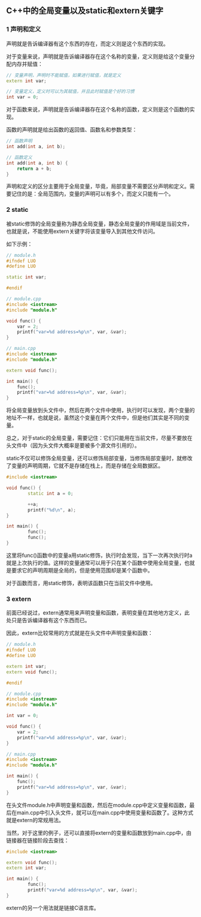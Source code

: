 ## C++中的全局变量以及static和extern关键字

### 1 声明和定义

声明就是告诉编译器有这个东西的存在，而定义则是这个东西的实现。

对于变量来说，声明就是告诉编译器存在这个名称的变量，定义则是给这个变量分配内存并赋值：

``` C++
// 变量声明，声明时不能赋值，如果进行赋值，就是定义
extern int var;

// 变量定义，定义时可以为其赋值，并且此时赋值是个好的习惯
int var = 0;
```

对于函数来说，声明就是告诉编译器存在这个名称的函数，定义则是这个函数的实现。

函数的声明就是给出函数的返回值、函数名和参数类型：

``` C++
// 函数声明
int add(int a, int b);

// 函数定义
int add(int a, int b) {
	return a + b;
}
```

声明和定义的区分主要用于全局变量，毕竟，局部变量不需要区分声明和定义。需要记住的是：全局范围内，变量的声明可以有多个，而定义只能有一个。

### 2 static

被static修饰的全局变量称为静态全局变量，静态全局变量的作用域是当前文件，也就是说，不能使用extern关键字将该变量导入到其他文件访问。

如下示例：

``` C++
// module.h
#ifndef LUO
#define LUO

static int var;

#endif

// module.cpp
#include <iostream>
#include "module.h"

void func() {
	var = 2;
	printf("var=%d address=%p\n", var, &var);
}

// main.cpp
#include <iostream>
#include "module.h"

extern void func();

int main() {
	func();
	printf("var=%d address=%p\n", var, &var);
}
```

将全局变量放到头文件中，然后在两个文件中使用，执行时可以发现，两个变量的地址不一样，也就是说，虽然这个变量在两个文件中，但是他们其实是不同的变量。

总之，对于static的全局变量，需要记住：它们只能用在当前文件，尽量不要放在头文件中（因为头文件大概率是要被多个源文件引用的）。

static不仅可以修饰全局变量，还可以修饰局部变量，当修饰局部变量时，就修改了变量的声明周期，它就不是存储在栈上，而是存储在全局数据区。

``` C++
#include <iostream>

void func() {
        static int a = 0;

        ++a;
        printf("%d\n", a);
}

int main() {
        func();
        func();
}
```

这里将func()函数中的变量a用static修饰，执行时会发现，当下一次再次执行时a就是上次执行的值。这样的变量通常可以用于只在某个函数中使用全局变量，也就是要求它的声明周期是全局的，但是使用范围却是某个函数中。

对于函数而言，用static修饰，表明该函数只在当前文件中使用。

### 3 extern

前面已经说过，extern通常用来声明变量和函数，表明变量在其他地方定义，此处只是告诉编译器有这个东西而已。

因此，extern比较常用的方式就是在头文件中声明变量和函数：

``` C++
// module.h
#ifndef LUO
#define LUO

extern int var;
extern void func();

#endif

// module.cpp
#include <iostream>
#include "module.h"

int var = 0;

void func() {
	var = 2;
	printf("var=%d address=%p\n", var, &var);
}

// main.cpp
#include <iostream>
#include "module.h"

int main() {
	func();
	printf("var=%d address=%p\n", var, &var);
}
```

在头文件module.h中声明变量和函数，然后在module.cpp中定义变量和函数，最后在main.cpp中引入头文件，就可以在main.cpp中使用变量和函数了。这种方式就是extern的常规用法。

当然，对于这里的例子，还可以直接将extern的变量和函数放到main.cpp中，由链接器在链接阶段去查找：

``` C++
#include <iostream>

extern void func();
extern int var;

int main() {
        func();
        printf("var=%d address=%p\n", var, &var);
}
```

extern的另一个用法就是链接C语言库。